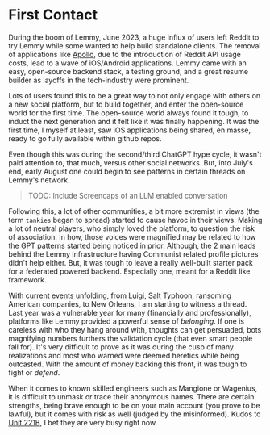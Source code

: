 # First Contact

During the boom of Lemmy, June 2023, a huge influx of users left Reddit to try Lemmy while some wanted to help build standalone clients. The removal of applications like [Apollo](https://www.reddit.com/r/apolloapp/), due to the introduction of Reddit API usage costs, lead to a wave of iOS/Android applications. Lemmy came with an easy, open-source backend stack, a testing ground, and a great resume builder as layoffs in the tech-industry were prominent. 

Lots of users found this to be a great way to not only engage with others on a new social platform, but to build together, and enter the open-source world for the first time. The open-source world always found it tough, to induct the next generation and it felt like it was finally happening. It was the first time, I myself at least, saw iOS applications being shared, en masse, ready to go fully available within github repos. 

Even though this was during the second/third ChatGPT hype cycle, it wasn't paid attention to, that much, versus other social networks. But, into July's end, early August one could begin to see patterns in certain threads on Lemmy's network. 

> TODO: Include Screencaps of an LLM enabled conversation

Following this, a lot of other communities, a bit more extremist in views (the term `tankies` began to spread) started to cause havoc in their views. Making a lot of neutral players, who simply loved the platform, to question the risk of association. In how, those voices were magnified may be related to how the GPT patterns started being noticed in prior. Although, the 2 main leads behind the Lemmy infrastructure having Communist related profile pictures didn't help either. But, it was tough to leave a really well-built starter pack for a federated powered backend. Especially one, meant for a Reddit like framework.

With current events unfolding, from Luigi, Salt Typhoon, ransoming American companies, to New Orleans, I am starting to witness a thread. Last year was a vulnerable year for many (financially and professionally), platforms like Lemmy provided a powerful sense of *belonging*. If one is careless with who they hang around with, thoughts can get persuaded, bots magnifying numbers furthers the validation cycle (that even smart people fall for). It's very difficult to prove as it was during the cusp of many realizations and most who warned were deemed heretics while being outcasted. With the amount of money backing this front, it was tough to fight or *defend*.

When it comes to known skilled engineers such as Mangione or Wagenius, it is difficult to unmask or trace their anonymous names. There are certain strengths, being brave enough to be on your main account (you prove to be lawful), but it comes with risk as well (judged by the misinformed). Kudos to [Unit 221B](https://www.unit221b.com), I bet they are very busy right now.